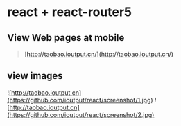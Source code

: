# react + react-router5
## View Web pages at mobile 
> [http://taobao.ioutput.cn/](http://taobao.ioutput.cn/)

## view images
![http://taobao.ioutput.cn](https://github.com/ioutput/react/screenshot/1.jpg)
![http://taobao.ioutput.cn](https://github.com/ioutput/react/screenshot/2.jpg)